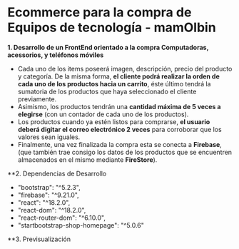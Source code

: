 # Ecommerce para la compra de Equipos de tecnología - mamOlbin

**1. Desarrollo de un FrontEnd orientado a la compra Computadoras, acessorios, y teléfonos móviles**
   - Cada uno de los items poseerá imagen, descripción, precio del producto y categoría. De la misma forma, **el cliente podrá realizar la orden de cada uno de los productos hacia un carrito**, éste último tendrá la sumatoria de los productos que haya seleccionado el cliente previamente.
   - Asimismo, los productos tendrán una **cantidad máxima de 5 veces a elegirse** (con un contador de cada uno de los productos).
   - Los productos cuando ya estén listos para comprarse, **el usuario deberá digitar el correo electrónico 2 veces** para corroborar que los valores sean iguales.
   - Finalmente, una vez finalizada la compra esta se conecta a **Firebase**, (que también trae consigo los datos de los productos que se encuentren almacenados en el mismo mediante **FireStore**).


**2. Dependencias de Desarrollo
   - "bootstrap": "^5.2.3",
   - "firebase": "^9.21.0",
   - "react": "^18.2.0",
   - "react-dom": "^18.2.0",
   - "react-router-dom": "^6.10.0",
   - "startbootstrap-shop-homepage": "^5.0.6"
   
**3. Previsualización

